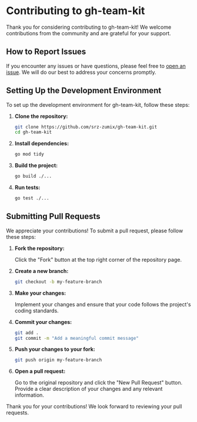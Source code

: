 # Contributing to gh-team-kit

Thank you for considering contributing to gh-team-kit! We welcome contributions from the community and are grateful for your support.

## How to Report Issues

If you encounter any issues or have questions, please feel free to [open an issue](https://github.com/srz-zumix/gh-team-kit/issues). We will do our best to address your concerns promptly.

## Setting Up the Development Environment

To set up the development environment for gh-team-kit, follow these steps:

1. **Clone the repository:**

   ```sh
   git clone https://github.com/srz-zumix/gh-team-kit.git
   cd gh-team-kit
   ```

2. **Install dependencies:**

   ```sh
   go mod tidy
   ```

3. **Build the project:**

   ```sh
   go build ./...
   ```

4. **Run tests:**

   ```sh
   go test ./...
   ```

## Submitting Pull Requests

We appreciate your contributions! To submit a pull request, please follow these steps:

1. **Fork the repository:**

   Click the "Fork" button at the top right corner of the repository page.

2. **Create a new branch:**

   ```sh
   git checkout -b my-feature-branch
   ```

3. **Make your changes:**

   Implement your changes and ensure that your code follows the project's coding standards.

4. **Commit your changes:**

   ```sh
   git add .
   git commit -m "Add a meaningful commit message"
   ```

5. **Push your changes to your fork:**

   ```sh
   git push origin my-feature-branch
   ```

6. **Open a pull request:**

   Go to the original repository and click the "New Pull Request" button. Provide a clear description of your changes and any relevant information.

Thank you for your contributions! We look forward to reviewing your pull requests.
